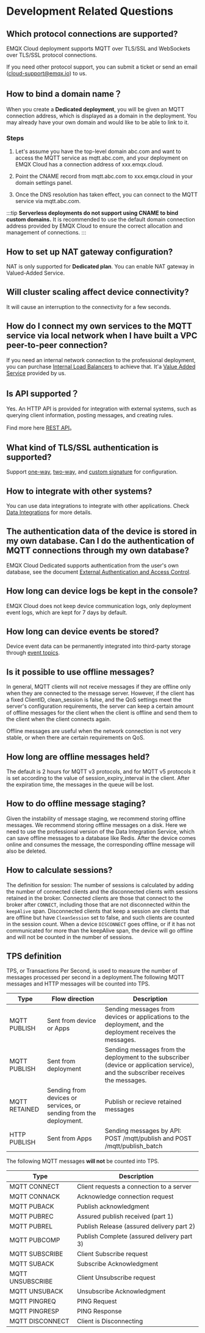 # Development Related Questions

## Which protocol connections are supported?

EMQX Cloud deployment supports MQTT over TLS/SSL and WebSockets over TLS/SSL protocol connections.

If you need other protocol support, you can submit a ticket or send an email (cloud-support@emqx.io) to us.

## How to bind a domain name？

When you create a **Dedicated deployment**, you will be given an MQTT connection address, which is displayed as a domain in the deployment. You may already have your own domain and would like to be able to link to it.


### Steps

1. Let's assume you have the top-level domain abc.com and want to access the MQTT service as mqtt.abc.com, and your deployment on EMQX Cloud has a connection address of xxx.emqx.cloud.

2. Point the CNAME record from mqtt.abc.com to xxx.emqx.cloud in your domain settings panel.

3. Once the DNS resolution has taken effect, you can connect to the MQTT service via mqtt.abc.com.

:::tip
**Serverless deployments do not support using CNAME to bind custom domains.** It is recommended to use the default domain connection address provided by EMQX Cloud to ensure the correct allocation and management of connections.
:::

## How to set up NAT gateway configuration?

NAT is only supported for **Dedicated plan**. You can enable NAT gateway in Valued-Added Service.

## Will cluster scaling affect device connectivity?

It will cause an interruption to the connectivity for a few seconds.

## How do I connect my own services to the MQTT service via local network when I have built a VPC peer-to-peer connection?

If you need an internal network connection to the professional deployment, you can purchase [Internal Load Balancers](../vas/intranet-lb.md) to achieve that. It'a [Value Added Service](../vas/vas-intro.md) provided by us.

## Is API supported？

Yes. An HTTP API is provided for integration with external systems, such as querying client information, posting messages, and creating rules.

Find more here [REST API](../api/api_overview.md)。

## What kind of TLS/SSL authentication is supported?

Support [one-way](../deployments/tls_ssl.md), [two-way](../deployments/tls_ssl.md), and [custom signature](../deployments/tls_ssl.md) for configuration.

## How to integrate with other systems?

You can use data integrations to integrate with other applications. Check [Data Integrations](../data_integration/introduction.md) for more details.

## The authentication data of the device is stored in my own database. Can I do the authentication of MQTT connections through my own database?
EMQX Cloud Dedicated supports authentication from the user's own database, see the document [External Authentication and Access Control](../deployments/custom_auth.md).


## How long can device logs be kept in the console?

EMQX Cloud does not keep device communication logs, only deployment event logs, which are kept for 7 days by default.

## How long can device events be stored?

Device event data can be permanently integrated into third-party storage through [event topics](../rule_engine/rule_engine_events.md).

## Is it possible to use offline messages?
In general, MQTT clients will not receive messages if they are offline only when they are connected to the message server. However, if the client has a fixed ClientID, clean_session is false, and the QoS settings meet the server's configuration requirements, the server can keep a certain amount of offline messages for the client when the client is offline and send them to the client when the client connects again.

Offline messages are useful when the network connection is not very stable, or when there are certain requirements on QoS.

## How long are offline messages held?
The default is 2 hours for MQTT v3 protocols, and for MQTT v5 protocols it is set according to the value of session_expiry_interval in the client. After the expiration time, the messages in the queue will be lost.

## How to do offline message staging?
Given the instability of message staging, we recommend storing offline messages. We recommend storing offline messages on a disk. Here we need to use the professional version of the Data Integration Service, which can save offline messages to a database like Redis. After the device comes online and consumes the message, the corresponding offline message will also be deleted.

## How to calculate sessions?
The definition for session: The number of sessions is calculated by adding the number of connected clients and the disconnected clients with sessions retained in the broker. Connected clients are those that connect to the broker after `CONNECT`, including those that are not disconnected within the `keepAlive` span. Disconnected clients that keep a session are clients that are offline but have `CleanSession` set to false, and such clients are counted in the session count. When a device `DISCONNECT` goes offline, or if it has not communicated for more than the keepAlive span, the device will go offline and will not be counted in the number of sessions.

## TPS definition
TPS, or Transactions Per Second, is used to measure the number of messages processed per second in a deployment.The following MQTT messages and HTTP messages will be counted into TPS.

| Type     | Flow direction   | Description             |
| -------- | ------ | ---------------------- |
| MQTT PUBLISH | Sent from device or Apps | Sending messages from devices or applications to the deployment, and the deployment receives the messages.   |
| MQTT PUBLISH | Sent from deployment | Sending messages from the deployment to the subscriber (device or application service), and the subscriber receives the messages. |
| MQTT RETAINED | Sending from devices or services, or sending from the deployment. | Publish or recieve retained messages |
| HTTP PUBLISH | Sent from Apps | Sending messages by API: POST /mqtt/publish and POST /mqtt/publish_batch |

The following MQTT messages **will not** be counted into TPS.

| Type  | Description              |
| -------- | ---------------------- |
| MQTT CONNECT | Client requests a connection to a server   |
| MQTT CONNACK | Acknowledge connection request   |
| MQTT PUBACK | Publish acknowledgment |
| MQTT PUBREC | Assured publish received (part 1) |
| MQTT PUBREL | Publish Release (assured delivery part 2) |
| MQTT PUBCOMP | Publish Complete (assured delivery part 3) |
| MQTT SUBSCRIBE | Client Subscribe request |
| MQTT SUBACK | Subscribe Acknowledgment |
| MQTT UNSUBSCRIBE | Client Unsubscribe request |
| MQTT UNSUBACK | Unsubscribe Acknowledgment |
| MQTT PINGREQ | PING Request |
| MQTT PINGRESP | PING Response |
| MQTT DISCONNECT | Client is Disconnecting |
